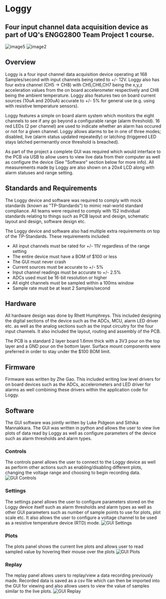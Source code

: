 # Loggy
## Four input channel data acquisition device as part of UQ's ENGG2800 Team Project 1 course.
![image5](https://github.com/user-attachments/assets/c2652dec-ee7c-4f25-ba55-043b2a7cf990)
![image2](https://github.com/user-attachments/assets/86f580f2-da47-4894-a557-aa4461093b21)

## Overview
Loggy is a four input channel data acquisition device operating at 168 Samples/second with input channels being rated to +/- 12V. Loggy also has four extra channel (CH5 -> CH8) with CH5,CH6,CH7 being the x,y,z acceleration values from the on board accelerometer respectively and CH8 being the ambient temperature. Loggy also features two on board current sources (10uA and 200uA) accurate to +/- 5% for general use (e.g. using with resistive temperature sensors).

Loggy features a simple on board alarm system which monitors the eight channels to see if any go beyond a configurable range (alarm threshold). 16 red LEDs (2 per channel) are used to indicate whether an alarm has occured or not for a given channel. Loggy allows alarms to be in one of three modes; disabled, live (alarm status updated repeatedly) or latching (triggered LED stays latched permenantly once threshold is breached). 

As part of the project a complete GUI was required which would interface to the PCB via USB to allow users to view live data from their computer as well as configure the device (See "Software" section below for more info). All measurements made by Loggy are also shown on a 20x4 LCD along with alarm statuses and range setting.

## Standards and Requirements
The Loggy device and software was required to comply with mock standards (known as "TP-Standards") to mimic real-world standard compliance. All teams were required to comply with 152 individual standards relating to things such as PCB layout and design, schematic layout and design, software design etc.

The Loggy device and software also had multiple extra requirements on top of the TP-Standards. These requirements included:

* All input channels must be rated for +/- 11V regardless of the range setting
* The entire device must have a BOM of $100 or less
* The GUI must never crash
* Current sources must be accurate to +/- 5%
* Input channel readings must be accurate to +/- 2.5%
* ADCs used must be 16-bit resolution or higher
* All eight channels must be sampled within a 100ms window
* Sample rate must be at least 2 Samples/second

## Hardware
All hardware design was done by Rhett Humphreys. This included designing the digital sections of the device such as the ADCs, MCU, alarm LED driver etc. as well as the analog sections such as the input circuitry for the four input channels. It also included the layout, routing and assembly of the PCB.

The PCB is a standard 2 layer board 1.6mm thick with a 3V3 pour on the top layer and a GND pour on the bottom layer. Surface mount components were preferred in order to stay under the $100 BOM limit. 

## Firmware
Firmware was written by Zhe Gao. This included writing low level drivers for on board devices such as the ADCs, accelerometers and LED driver for alarms as well combining these drivers within the application code for Loggy.

## Software
The GUI software was jointly written by Luke Pidgeon and Sithika Mannakkara. The GUI was written in python and allows the user to view live plots of data read by Loggy as well as configure parameters of the device such as alarm thresholds and alarm types.
### Controls
The controls panel allows the user to connect to the Loggy device as well as perform other actions such as enabling/disabling different plots, changing the voltage range and choosing to begin recording data.
![GUI Controls](https://github.com/user-attachments/assets/4c614713-8d56-4b0d-926d-e0235b70c67e)
### Settings
The settings panel allows the user to configure parameters stored on the Loggy device itself such as alarm thresholds and alarm types as well as other GUI parameters such as number of sample points to use for plots, plot scale etc. It also allows the user to configure a voltage channel to be used as a resistive temperature device (RTD) mode.
![GUI Settings](https://github.com/user-attachments/assets/83619277-722d-4638-a523-d600078e53c3)
### Plots
The plots panel shows the current live plots and allows user to read sampled value by hovering their mouse over the plots
![GUI Plots](https://github.com/user-attachments/assets/67ef6cd4-b12b-46c5-810f-472d371d5a23)
### Replay
The replay panel allows users to replay/view a data recording previously made. Recorded data is saved as a csv file which can then be imported into the GUI for viewing and also allows users to view the value of samples similar to the live plots.
![GUI Replay](https://github.com/user-attachments/assets/da4a61c2-317a-4648-a5c0-e8fa4573c7be)


